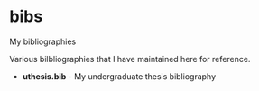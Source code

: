 # bibs
My bibliographies

Various bilbliographies that I have maintained here for reference.

 * **uthesis.bib** - My undergraduate thesis bibliography
